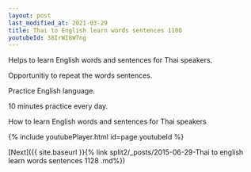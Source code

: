 ```yaml
---
layout: post
last_modified_at: 2021-03-29
title: Thai to English learn words sentences 1100 
youtubeId: 38IrWI8W7ng
---
```

 
 
Helps to learn English words and sentences for Thai speakers.

Opportunitiy to repeat the words sentences. 

Practice English language. 
 
10 minutes practice every day. 
 
How to learn English words and sentences for Thai speakers 
 
{% include youtubePlayer.html id=page.youtubeId %}
 
 
[Next]({{ site.baseurl }}{% link  split2/_posts/2015-06-29-Thai to english learn words sentences 1128 .md%})
 
